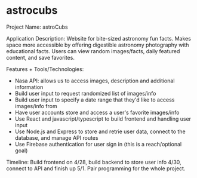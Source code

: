 # astrocubs

Project Name: astroCubs

Application Description: Website for bite-sized astronomy fun facts. Makes space more accessible by offering digestible astronomy photography with educational facts. Users can view random images/facts, daily featured content, and save favorites.

Features + Tools/Technologies:
- Nasa API: allows us to access images, description and additional information
- Build user input to request randomized list of images/info
- Build user input to specify a date range that they'd like to access images/info from
- Have user accounts store and access a user's favorite images/info
- Use React and javascript/typescript to build frontend and handling user input
- Use Node.js and Express to store and retrie user data, connect to the database, and manage API routes
- Use Firebase authentication for user sign in (this is a reach/optional goal)

Timeline: Build frontend on 4/28, build backend to store user info 4/30, connect to API and finish up 5/1. Pair programming for the whole project. 
